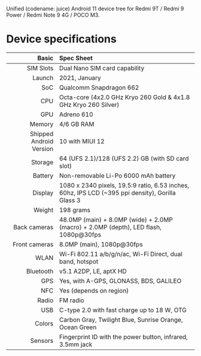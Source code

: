 Unified (codename: juice) Android 11 device tree for Redmi 9T / Redmi 9 Power / Redmi Note 9 4G / POCO M3.

# Device specifications

Basic   | Spec Sheet
-------:|:-------------------------
SIM Slots | Dual Nano SIM card capability
Launch	| 2021, January
SoC     | Qualcomm Snapdragon 662
CPU     | Octa-core (4x2.0 GHz Kryo 260 Gold & 4x1.8 GHz Kryo 260 Silver)
GPU     | Adreno 610
Memory  | 4/6 GB RAM
Shipped Android Version | 10 with MIUI 12
Storage | 64 (UFS 2.1)/128 (UFS 2.2) GB (with SD card slot)
Battery | Non-removable Li-Po 6000 mAh battery
Display | 1080 x 2340 pixels, 19.5:9 ratio, 6.53 inches, 60hz, IPS LCD (~395 ppi density), Gorilla Glass 3
Weight  | 198 grams
Back cameras   | 48.0MP (main) + 8.0MP (wide) + 2.0MP (macro) + 2.0MP (depth), LED flash, 1080p@30fps
Front cameras  | 8.0MP (main), 1080p@30fps
WLAN  | Wi-Fi 802.11 a/b/g/n/ac, Wi-Fi Direct, dual band, hotspot
Bluetooth  | v5.1 A2DP, LE, aptX HD
GPS	    | Yes, with A-GPS, GLONASS, BDS, GALILEO
NFC	    | Yes (depends on region)
Radio   | FM radio
USB	    | C-type 2.0 with fast charge up to 18 W, OTG
Colors 	| Carbon Gray, Twilight Blue, Sunrise Orange, Ocean Green
Sensors | Fingerprint ID with the power button, infrared, 3.5mm jack
